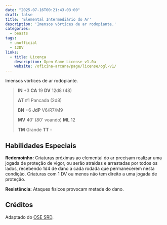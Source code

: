 ```yaml
---
date: "2025-07-16T00:21:43-03:00"
draft: false
title: 'Elemental Intermediário do Ar'
description: 'Imensos vórtices de ar rodopiante.'
categories:
  - beasts
tags:
  - unofficial
  - 12DV
links:
  - title: Licença
    description: Open Game License v1.0a
    website: /oficina-arcana/page/license/ogl-v1/
---
```


Imensos vórtices de ar rodopiante.

> **IN** +3 **CA** 19 **DV** 12d8 (48)
>
> **AT** #1 Pancada (2d8)
>
> **BN** +6 **JdP** V6/R7/M9
>
> **MV** 40' (80' voando) **ML** 12
>
> **TM** Grande **TT** -

## Habilidades Especiais

**Redemoinho:** Criaturas próximas ao elemental do ar precisam realizar uma jogada de proteção de vigor, ou serão atraídas e arrastadas por todos os lados, recebendo 1d4 de dano a cada rodada que permanecerem nesta condição. Criaturas com 1 DV ou menos não tem direito a uma jogada de proteção.

**Resistência:** Ataques físicos provocam metade do dano.

## Créditos

Adaptado do [OSE SRD](https://ose-srd.netlify.app/).
